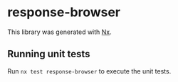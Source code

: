 # response-browser

This library was generated with [Nx](https://nx.dev).

## Running unit tests

Run `nx test response-browser` to execute the unit tests.
